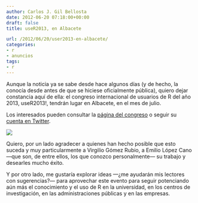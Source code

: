 ```yaml
---
author: Carlos J. Gil Bellosta
date: 2012-06-20 07:18:00+00:00
draft: false
title: useR2013, en Albacete

url: /2012/06/20/user2013-en-albacete/
categories:
- r
- anuncios
tags:
- r
---
```


Aunque la noticia ya se sabe desde hace algunos días (y de hecho, la conocía desde antes de que se hiciese oficialmente pública), quiero dejar constancia aquí de ella: el congreso internacional de usuarios de R del año 2013, useR2013!, tendrán lugar en Albacete, en el mes de julio.

Los interesados pueden consultar la [página del congreso](http://www3.uclm.es/congresos/useR-2013/) o seguir su [cuenta en Twitter](https://twitter.com/#!/useR_2013).

[![](/wp-uploads/2012/06/user2013.png)
](/wp-uploads/2012/06/user2013.png)

Quiero, por un lado agradecer a quienes han hecho posible que esto suceda y muy particularmente a Virgilio Gómez Rubio, a Emilio López Cano —que son, de entre ellos, los que conozco personalmente— su trabajo y desearles mucho éxito.

Y por otro lado, me gustaría explorar ideas —¿me ayudarán mis lectores con sugerencias?— para aprovechar este evento para seguir potenciando aún más el conocimiento y el uso de R en la universidad, en los centros de investigación, en las administraciones públicas y en las empresas.
